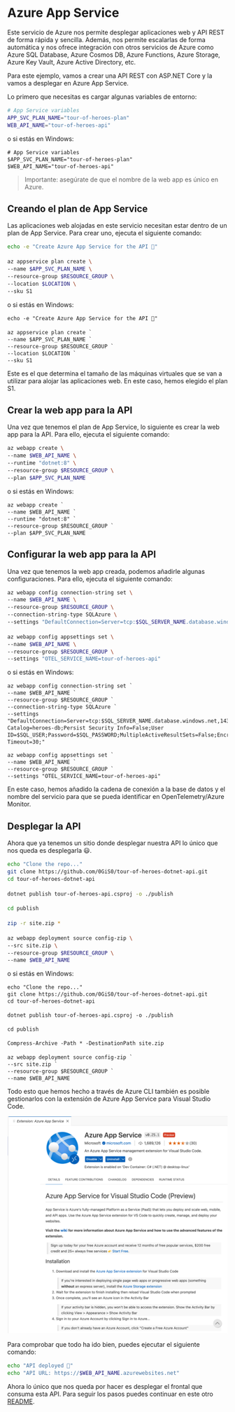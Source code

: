 # Azure App Service

Este servicio de Azure nos permite desplegar aplicaciones web y API REST de forma rápida y sencilla. Además, nos permite escalarlas de forma automática y nos ofrece integración con otros servicios de Azure como Azure SQL Database, Azure Cosmos DB, Azure Functions, Azure Storage, Azure Key Vault, Azure Active Directory, etc.

Para este ejemplo, vamos a crear una API REST con ASP.NET Core y la vamos a desplegar en Azure App Service.

Lo primero que necesitas es cargar algunas variables de entorno:

```bash
# App Service variables
APP_SVC_PLAN_NAME="tour-of-heroes-plan"
WEB_API_NAME="tour-of-heroes-api"
```

o si estás en Windows:

```pwsh
# App Service variables
$APP_SVC_PLAN_NAME="tour-of-heroes-plan"
$WEB_API_NAME="tour-of-heroes-api"
```

>Importante: asegúrate de que el nombre de la web app es único en Azure.

## Creando el plan de App Service

Las aplicaciones web alojadas en este servicio necesitan estar dentro de un plan de App Service. Para crear uno, ejecuta el siguiente comando:

```bash
echo -e "Create Azure App Service for the API 🚀"

az appservice plan create \
--name $APP_SVC_PLAN_NAME \
--resource-group $RESOURCE_GROUP \
--location $LOCATION \
--sku S1
```

o si estás en Windows:

```pwsh
echo -e "Create Azure App Service for the API 🚀"

az appservice plan create `
--name $APP_SVC_PLAN_NAME `
--resource-group $RESOURCE_GROUP `
--location $LOCATION `
--sku S1
```

Este es el que determina el tamaño de las máquinas virtuales que se van a utilizar para alojar las aplicaciones web. En este caso, hemos elegido el plan S1.

## Crear la web app para la API

Una vez que tenemos el plan de App Service, lo siguiente es crear la web app para la API. Para ello, ejecuta el siguiente comando:

```bash
az webapp create \
--name $WEB_API_NAME \
--runtime "dotnet:8" \
--resource-group $RESOURCE_GROUP \
--plan $APP_SVC_PLAN_NAME
```

o si estás en Windows:

```pwsh
az webapp create `
--name $WEB_API_NAME `
--runtime "dotnet:8" `
--resource-group $RESOURCE_GROUP `
--plan $APP_SVC_PLAN_NAME
```

## Configurar la web app para la API

Una vez que tenemos la web app creada, podemos añadirle algunas configuraciones. Para ello, ejecuta el siguiente comando:

```bash
az webapp config connection-string set \
--name $WEB_API_NAME \
--resource-group $RESOURCE_GROUP \
--connection-string-type SQLAzure \
--settings "DefaultConnection=Server=tcp:$SQL_SERVER_NAME.database.windows.net,1433;Initial Catalog=heroes-db;Persist Security Info=False;User ID=$SQL_USER;Password=$SQL_PASSWORD;MultipleActiveResultSets=False;Encrypt=True;TrustServerCertificate=False;Connection Timeout=30;"

az webapp config appsettings set \
--name $WEB_API_NAME \
--resource-group $RESOURCE_GROUP \
--settings "OTEL_SERVICE_NAME=tour-of-heroes-api"
```

o si estás en Windows:

```pwsh
az webapp config connection-string set `
--name $WEB_API_NAME `
--resource-group $RESOURCE_GROUP `
--connection-string-type SQLAzure `
--settings "DefaultConnection=Server=tcp:$SQL_SERVER_NAME.database.windows.net,1433;Initial Catalog=heroes-db;Persist Security Info=False;User ID=$SQL_USER;Password=$SQL_PASSWORD;MultipleActiveResultSets=False;Encrypt=True;TrustServerCertificate=False;Connection Timeout=30;"
```

```pwsh
az webapp config appsettings set `
--name $WEB_API_NAME `
--resource-group $RESOURCE_GROUP `
--settings "OTEL_SERVICE_NAME=tour-of-heroes-api"
```

En este caso, hemos añadido la cadena de conexión a la base de datos y el nombre del servicio para que se pueda identificar en OpenTelemetry/Azure Monitor.

## Desplegar la API

Ahora que ya tenemos un sitio donde desplegar nuestra API lo único que nos queda es desplegarla 😃.

```bash
echo "Clone the repo..."
git clone https://github.com/0GiS0/tour-of-heroes-dotnet-api.git
cd tour-of-heroes-dotnet-api

dotnet publish tour-of-heroes-api.csproj -o ./publish

cd publish

zip -r site.zip *

az webapp deployment source config-zip \
--src site.zip \
--resource-group $RESOURCE_GROUP \
--name $WEB_API_NAME
```

o si estás en Windows:

```pwsh
echo "Clone the repo..."
git clone https://github.com/0GiS0/tour-of-heroes-dotnet-api.git
cd tour-of-heroes-dotnet-api

dotnet publish tour-of-heroes-api.csproj -o ./publish

cd publish

Compress-Archive -Path * -DestinationPath site.zip

az webapp deployment source config-zip `
--src site.zip `
--resource-group $RESOURCE_GROUP `
--name $WEB_API_NAME
```

Todo esto que hemos hecho a través de Azure CLI también es posible gestionarlos con la extensión de Azure App Service para Visual Studio Code. 

<img src="../images/Extension%20de%20Azure%20App%20Service.png"/>

Para comprobar que todo ha ido bien, puedes ejecutar el siguiente comando:

```bash
echo "API deployed 🚀"
echo "API URL: https://$WEB_API_NAME.azurewebsites.net"
```

Ahora lo único que nos queda por hacer es desplegar el frontal que consuma esta API. Para seguir los pasos puedes continuar en este otro [README](/04-cloud/azure/paas/03-static-web-apps/README.md).
